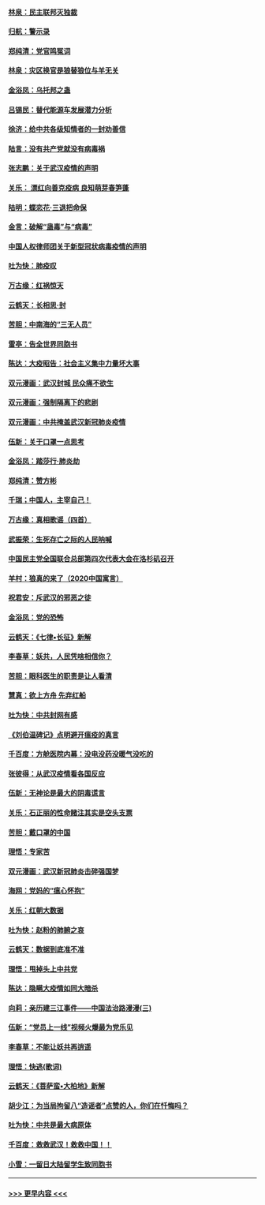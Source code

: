 #### [林泉：民主联邦灭独裁](../pages/nsc993/n11870998.md?t=02160311) 
#### [归航：警示录](../pages/nsc993/n11870963.md?t=02160311) 
#### [郑纯清：党官鸣冤词](../pages/nsc993/n11870938.md?t=02160311) 
#### [林泉：灾区换官是狼替狼位与羊无关](../pages/nsc993/n11870896.md?t=02160311) 
#### [金浴凤：乌托邦之蛊](../pages/nsc993/n11870879.md?t=02160311) 
#### [吕锡民：替代能源车发展潜力分析](../pages/nsc993/n11870656.md?t=02160311) 
#### [徐济：给中共各级知情者的一封劝善信](../pages/nsc993/n11868561.md?t=02160311) 
#### [陆言：没有共产党就没有病毒祸](../pages/nsc993/n11868232.md?t=02160311) 
#### [张志鹏：关于武汉疫情的声明](../pages/nsc993/n11867182.md?t=02160311) 
#### [关乐： 漂红向善克疫病 良知萌芽春笋蓬](../pages/nsc993/n11865710.md?t=02160311) 
#### [陆明：蝶恋花‧三退把命保](../pages/nsc993/n11865673.md?t=02160311) 
#### [金言：破解“蛊毒”与“病毒”](../pages/nsc993/n11864103.md?t=02160311) 
#### [中国人权律师团关于新型冠状病毒疫情的声明](../pages/nsc993/n11864249.md?t=02160311) 
#### [吐为快：肺疫叹](../pages/nsc993/n11864027.md?t=02160311) 
#### [万古缘：红祸惊天](../pages/nsc993/n11864079.md?t=02160311) 
#### [云鹤天：长相思‧封](../pages/nsc993/n11864006.md?t=02160311) 
#### [苦胆：中南海的“三无人员”](../pages/nsc993/n11862997.md?t=02160311) 
#### [雷亭：告全世界同胞书](../pages/nsc993/n11862572.md?t=02160311) 
#### [陈达：大疫昭告：社会主义集中力量坏大事](../pages/nsc993/n11859419.md?t=02160311) 
#### [双元漫画：武汉封城 民众痛不欲生](../pages/nsc993/n11859287.md?t=02160311) 
#### [双元漫画：强制隔离下的悲剧](../pages/nsc993/n11859244.md?t=02160311) 
#### [双元漫画：中共掩盖武汉新冠肺炎疫情](../pages/nsc993/n11858249.md?t=02160311) 
#### [伍新：关于口罩一点思考](../pages/nsc993/n11859195.md?t=02160311) 
#### [金浴凤：踏莎行‧肺炎劫](../pages/nsc993/n11858227.md?t=02160311) 
#### [郑纯清：赞方彬](../pages/nsc993/n11856803.md?t=02160311) 
#### [千瑞；中国人，主宰自己！](../pages/nsc993/n11856793.md?t=02160311) 
#### [万古缘：真相歌谣（四首）](../pages/nsc993/n11856263.md?t=02160311) 
#### [武振荣：生死存亡之际的人民呐喊](../pages/nsc993/n11856256.md?t=02160311) 
#### [中国民主党全国联合总部第四次代表大会在洛杉矶召开](../pages/nsc993/n11856344.md?t=02160311) 
#### [羊村：狼真的来了（2020中国寓言）](../pages/nsc993/n11856229.md?t=02160311) 
#### [祝君安：斥武汉的邪恶之徒](../pages/nsc993/n11855861.md?t=02160311) 
#### [金浴凤：党的恐怖](../pages/nsc993/n11855849.md?t=02160311) 
#### [云鹤天：《七律▪长征》新解](../pages/nsc993/n11855479.md?t=02160311) 
#### [李春草：妖共，人民凭啥相信你？](../pages/nsc993/n11855196.md?t=02160311) 
#### [苦胆：眼科医生的职责是让人看清](../pages/nsc993/n11853840.md?t=02160311) 
#### [慧真：欲上方舟 先弃红船](../pages/nsc993/n11853483.md?t=02160311) 
#### [吐为快：中共封网有感](../pages/nsc993/n11852575.md?t=02160311) 
#### [《刘伯温碑记》点明避开瘟疫的真言](../pages/nsc993/n11852128.md?t=02160311) 
#### [千百度：方舱医院内幕：没电没药没暖气没吃的](../pages/nsc993/n11850211.md?t=02160311) 
#### [张彼得：从武汉疫情看各国反应](../pages/nsc993/n11850102.md?t=02160311) 
#### [伍新：无神论是最大的阴毒谎言](../pages/nsc993/n11846129.md?t=02160311) 
#### [关乐：石正丽的性命赌注其实是空头支票](../pages/nsc993/n11846109.md?t=02160311) 
#### [苦胆：戴口罩的中国](../pages/nsc993/n11845576.md?t=02160311) 
#### [理悟：专家苦](../pages/nsc993/n11845564.md?t=02160311) 
#### [双元漫画：武汉新冠肺炎击碎强国梦](../pages/nsc993/n11843320.md?t=02160311) 
#### [海网：党妈的“瘟心怀抱”](../pages/nsc993/n11840740.md?t=02160311) 
#### [关乐：红朝大数据](../pages/nsc993/n11840675.md?t=02160311) 
#### [吐为快：赵粉的肺腑之哀](../pages/nsc993/n11840618.md?t=02160311) 
#### [云鹤天：数据到底准不准](../pages/nsc993/n11840325.md?t=02160311) 
#### [理悟：甩掉头上中共党](../pages/nsc993/n11838826.md?t=02160311) 
#### [陈达：隐瞒大疫情如同大暗杀](../pages/nsc993/n11838771.md?t=02160311) 
#### [向莉：亲历建三江事件——中国法治路漫漫(三)](../pages/nsc993/n11831825.md?t=02160311) 
#### [伍新：“党员上一线”视频火爆最为党乐见](../pages/nsc993/n11838200.md?t=02160311) 
#### [李春草：不能让妖共再逍遥](../pages/nsc993/n11838102.md?t=02160311) 
#### [理悟：快逃(歌词)](../pages/nsc993/n11838083.md?t=02160311) 
#### [云鹤天：《菩萨蛮▪大柏地》新解](../pages/nsc993/n11838059.md?t=02160311) 
#### [胡少江：为当局拘留八“造谣者”点赞的人，你们在忏悔吗？](../pages/nsc993/n11836801.md?t=02160311) 
#### [吐为快：中共是最大病原体](../pages/nsc993/n11836748.md?t=02160311) 
#### [千百度：救救武汉！救救中国！！](../pages/nsc993/n11836145.md?t=02160311) 
#### [小雪：一留日大陆留学生致同胞书](../pages/nsc993/n11834624.md?t=02160311) 

----
#### [ >>> 更早内容 <<< ](../indexes/nsc993-earlier.md)

